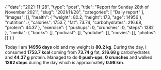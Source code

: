 {
    "date": "2021-11-28",
    "type": "post",
    "title": "Report for Sunday 28th of November 2021",
    "slug": "2021\/11\/28",
    "categories": [
        "Daily report"
    ],
    "images": [],
    "health": {
        "weight": 80.2,
        "height": 173,
        "age": 14956
    },
    "nutrition": {
        "calories": 1753.7,
        "fat": 73.74,
        "carbohydrates": 216.68,
        "protein": 44.37
    },
    "exercise": {
        "pushups": 0,
        "crunches": 0,
        "steps": 1282
    },
    "media": {
        "books": [],
        "podcast": [],
        "youtube": [],
        "movies": [],
        "photos": []
    }
}

Today I am <strong>14956 days</strong> old and my weight is <strong>80.2 kg</strong>. During the day, I consumed <strong>1753.7 kcal</strong> coming from <strong>73.74 g</strong> fat, <strong>216.68 g</strong> carbohydrates and <strong>44.37 g</strong> protein. Managed to do <strong>0 push-ups</strong>, <strong>0 crunches</strong> and walked <strong>1282 steps</strong> during the day which is approximately <strong>0.98 km</strong>.